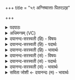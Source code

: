 +++
title = "५९ अग्निष्वात्ताः पितरऽएह"

+++
<details><summary>पदपाठः</summary>

अग्नि॑ष्वात्ताः। अग्नि॑ष्वात्ता॒ इत्यग्नि॑ऽस्वात्ताः। पि॒त॒रः॒। आ। इ॒ह। ग॒च्छ॒त॒। सदः॑सद॒ इति॒ सदः॑ऽसदः। स॒द॒त॒। सु॒प्र॒णी॒त॒यः॒। सु॒प्र॒णी॒त॒य॒ इति॑ सुऽप्रनीतयः। अ॒त्त। ह॒वीꣳषि॑। प्रय॑ता॒नीति॒ प्रऽय॑तानि। ब॒र्हिषि॑। अथ॑। र॒यिम्। सर्व॑वीर॒मिति॒ सर्व॑ऽवीरम्। द॒धा॒त॒न॒। ५९।
</details>

<details><summary>अधिमन्त्रम् (VC)</summary>

- पितरो देवताः
- शङ्ख ऋषिः
- निचृज्जगती
- निषादः
</details>

<details><summary>दयानन्द-सरस्वती (हि) - विषयः</summary>

फिर भी उक्त विषय अगले मन्त्र में कहा है ॥
</details>

<details><summary>दयानन्द-सरस्वती (हि) - पदार्थः</summary>

पदार्थान्वयभाषाः -  हे (सुप्रणीतयः) अत्युत्तम न्यायधर्म से युक्त (अग्निष्वात्ताः) अग्न्यादि पदार्थविद्या में निपुण (पितरः) पालन करनेहारे पितरो ! आप लोग (इह) इस वर्त्तमान समय में विद्याप्रचार के लिये (आ, गच्छत) आओ (सदःसद) जहाँ-जहाँ बैठें, उस-उस घर में (सदत) स्थित होओ (प्रयतानि) अति विचार से सिद्ध किये हुए (हवींषि) भोजन के योग्य अन्नादि का (अत्त) भोग करो। (अथ) इसके पश्चात् (बर्हिषि) विद्याप्रचाररूप उत्तम व्यवहार में स्थित होकर हमारे लिये (सर्ववीरम्) सब वीर पुरुषों को प्राप्त करानेहारे (रयिम्) धन को (दधातन) धारण कीजिये ॥५९ ॥
</details>

<details><summary>दयानन्द-सरस्वती (हि) - भावार्थः</summary>

भावार्थभाषाः -  जो विद्वान् लोग उपदेश के लिये घर-घर के प्रति गमनागमन करके सत्यधर्म का प्रचार करते हैं, वे गृहस्थों में श्रद्धा से दिये हुए अन्नपानादि का सेवन करें। सब को शरीर और आत्मा के बल से योग्य पुरुषार्थी करके श्रीमान् करें ॥५९ ॥
</details>

<details><summary>दयानन्द-सरस्वती (सं) - विषयः</summary>

पुनस्तमेव विषयमाह ॥
</details>

<details><summary>दयानन्द-सरस्वती (सं) - पदार्थः</summary>

पदार्थान्वयभाषाः -  हे सुप्रणीतयोऽग्निष्वात्ताः पितरो ! यूयमिहागच्छत सदःसदः सदत, प्रयतानि हवींष्यत्ताऽथ बर्हिषि स्थित्वाऽस्मदर्थं सर्ववीरं रयिं दधातन ॥५९ ॥
</details>

<details><summary>दयानन्द-सरस्वती (सं) - भावार्थः</summary>

भावार्थभाषाः -  ये विद्वांस उपदेशाय गृहङ्गृहं प्रति गत्वाऽऽगत्य च सत्यं धर्मं प्रचारयन्ति, ते गृहस्थैः श्रद्धया दत्तान्यन्नपानादीनि सेवन्ताम्, सर्वाञ्छरीरात्मबलयोग्यान् पुरुषार्थिनः कृत्वा श्रीमन्तः कुर्वन्तु ॥५९ ॥
</details>

<details><summary>सविता जोशी ← दयानन्दः (म) - भावार्थः</summary>

भावार्थभाषाः -  जे विद्वान लोक उपदेश करण्यासाठी घरोघरी जाऊन सत्य धर्माचा प्रचार करतात त्यांनी गृहस्थाश्रमी लोकांच्या अन्नाचा श्रद्धापूर्वक स्वीकार करावा व सर्वांचे शरीर व आत्मा यांचे बळ वाढवून योग्य पुरुषार्थी व धनवाद बनवावे.
</details>